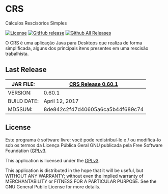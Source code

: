 # CRS
Cálculos Rescisórios Simples<p>
[![License](https://img.shields.io/github/license/tglima/CRS.svg)](LICENSE)
[![GitHub release](https://img.shields.io/github/release/tglima/CRS.svg)](https://github.com/tglima/CRS/releases/download/v0.60.1/0.60.1-build20170412-1800.jar)
[![Github All Releases](https://img.shields.io/github/downloads/tglima/CRS/total.svg)](https://github.com/tglima/CRS/releases/)

O CRS é uma aplicação Java para Desktops que realiza de forma simplificada, alguns dos principais itens presentes em uma rescisão trabalhista.

## Last Release

| JAR FILE:   |[CRS Release 0.60.1](https://github.com/tglima/CRS/releases/download/v0.60.1/0.60.1-build20170412-1800.jar)  |
|-------------|----------------------------------|
| VERSION:    | 0.60.1                           |
| BUILD DATE: | April 12, 2017                   |
| MD5SUM:     | 8de842c2f47d40605a6ca5b44f689c74 |


## License
Este programa é software livre: você pode redistribuí-lo e / ou modificá-lo sob os termos da Licença Pública Geral GNU publicada pela Free Software Foundation ([GPLv3]((http://www.gnu.org/licenses/gpl-3.0.html)).

This application is licensed under the [GPLv3](http://www.gnu.org/licenses/gpl-3.0.html).

This application is distributed in the hope that it will be useful, but WITHOUT ANY WARRANTY; without even the implied warranty of MERCHANTABILITY or FITNESS FOR A PARTICULAR PURPOSE. See the GNU General Public License for more details.
